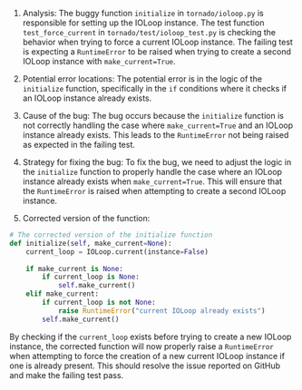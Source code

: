 1. Analysis:
The buggy function `initialize` in `tornado/ioloop.py` is responsible for setting up the IOLoop instance. The test function `test_force_current` in `tornado/test/ioloop_test.py` is checking the behavior when trying to force a current IOLoop instance. The failing test is expecting a `RuntimeError` to be raised when trying to create a second IOLoop instance with `make_current=True`.

2. Potential error locations:
The potential error is in the logic of the `initialize` function, specifically in the `if` conditions where it checks if an IOLoop instance already exists.

3. Cause of the bug:
The bug occurs because the `initialize` function is not correctly handling the case where `make_current=True` and an IOLoop instance already exists. This leads to the `RuntimeError` not being raised as expected in the failing test.

4. Strategy for fixing the bug:
To fix the bug, we need to adjust the logic in the `initialize` function to properly handle the case where an IOLoop instance already exists when `make_current=True`. This will ensure that the `RuntimeError` is raised when attempting to create a second IOLoop instance.

5. Corrected version of the function:

```python
# The corrected version of the initialize function
def initialize(self, make_current=None):
    current_loop = IOLoop.current(instance=False)
    
    if make_current is None:
        if current_loop is None:
            self.make_current()
    elif make_current:
        if current_loop is not None:
            raise RuntimeError("current IOLoop already exists")
        self.make_current()
```

By checking if the `current_loop` exists before trying to create a new IOLoop instance, the corrected function will now properly raise a `RuntimeError` when attempting to force the creation of a new current IOLoop instance if one is already present. This should resolve the issue reported on GitHub and make the failing test pass.